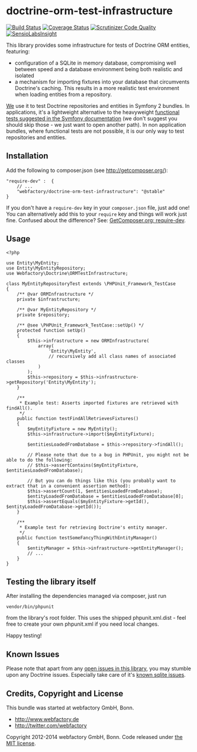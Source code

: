 doctrine-orm-test-infrastructure
================================

[![Build Status](https://travis-ci.org/webfactory/doctrine-orm-test-infrastructure.svg?branch=master)](https://travis-ci.org/webfactory/doctrine-orm-test-infrastructure)
[![Coverage Status](https://img.shields.io/coveralls/webfactory/doctrine-orm-test-infrastructure.svg)](https://coveralls.io/r/webfactory/doctrine-orm-test-infrastructure?branch=master)
[![Scrutinizer Code Quality](https://scrutinizer-ci.com/g/webfactory/doctrine-orm-test-infrastructure/badges/quality-score.png?b=master)](https://scrutinizer-ci.com/g/webfactory/doctrine-orm-test-infrastructure/?branch=master)
[![SensioLabsInsight](https://insight.sensiolabs.com/projects/ee876bf5-48d3-40ce-a488-3fafc5f776d7/mini.png)](https://insight.sensiolabs.com/projects/ee876bf5-48d3-40ce-a488-3fafc5f776d7)

This library provides some infrastructure for tests of Doctrine ORM entities, featuring:

- configuration of a SQLite in memory database, compromising well between speed and a database environment being both
  realistic and isolated 
- a mechanism for importing fixtures into your database that circumvents Doctrine's caching. This results in a more
  realistic test environment when loading entities from a repository.

[We](https://www.webfactory.de/) use it to test Doctrine repositories and entities in Symfony 2 bundles. In
applications, it's a lightweight alternative to the heavyweight [functional tests suggested in the Symfony documentation](http://symfony.com/doc/current/cookbook/testing/doctrine.html)
(we don't suggest you should skip those - we just want to open another path). In non application bundles, where
functional tests are not possible, it is our only way to test repositories and entities.


Installation
------------

Add the following to composer.json (see http://getcomposer.org/):

    "require-dev" :  {
        // ...
        "webfactory/doctrine-orm-test-infrastructure": "@stable"
    }

If you don't have a `require-dev` key in your `composer.json` file, just
add one! You can alternatively add this to your `require` key and things
will work just fine. Confused about the difference? See:
[GetComposer.org: require-dev](https://getcomposer.org/doc/04-schema.md#require-dev).


Usage
-----

    <?php
    
    use Entity\MyEntity;
    use Entity\MyEntityRepository;
    use Webfactory\Doctrine\ORMTestInfrastructure;
    
    class MyEntityRepositoryTest extends \PHPUnit_Framework_TestCase
    {
        /** @var ORMInfrastructure */
        private $infrastructure;
        
        /** @var MyEntityRepository */
        private $repository;
        
        /** @see \PHPUnit_Framework_TestCase::setUp() */
        protected function setUp()
        {
            $this->infrastructure = new ORMInfrastructure(
                array(
                    'Entity\MyEntity',
                    // recursively add all class names of associated classes
                )
            );
            $this->repository = $this->infrastructure->getRepository('Entity\MyEntity');
        }
        
        /**
         * Example test: Asserts imported fixtures are retrieved with findAll().
         */
        public function testFindAllRetrievesFixtures()
        {
            $myEntityFixture = new MyEntity();
            $this->infrastructure->import($myEntityFixture);
            
            $entitiesLoadedFromDatabase = $this->repository->findAll();

            // Please note that due to a bug in PHPUnit, you might not be able to do the following:
            // $this->assertContains($myEntityFixture, $entitiesLoadedFromDatabase);

            // But you can do things like this (you probably want to extract that in a convenient assertion method):
            $this->assertCount(1, $entitiesLoadedFromDatabase);
            $entityLoadedFromDatabase = $entitiesLoadedFromDatabase[0];
            $this->assertEquals($myEntityFixture->getId(), $entityLoadedFromDatabase->getId());
        }
        
        /**
         * Example test for retrieving Doctrine's entity manager.
         */
        public function testSomeFancyThingWithEntityManager()
        {
            $entityManager = $this->infrastructure->getEntityManager();
            // ...
        }
    }
    

Testing the library itself
--------------------------

After installing the dependencies managed via composer, just run

    vendor/bin/phpunit

from the library's root folder. This uses the shipped phpunit.xml.dist - feel free to create your own phpunit.xml if you
need local changes.

Happy testing!


Known Issues
------------

Please note that apart from any [open issues in this library](https://github.com/webfactory/doctrine-orm-test-infrastructure/issues), you
may stumble upon any Doctrine issues. Especially take care of it's [known sqlite issues](http://doctrine-dbal.readthedocs.org/en/latest/reference/known-vendor-issues.html#sqlite).


Credits, Copyright and License
------------------------------

This bundle was started at webfactory GmbH, Bonn.

- <http://www.webfactory.de>
- <http://twitter.com/webfactory>

Copyright 2012-2014 webfactory GmbH, Bonn. Code released under [the MIT license](LICENSE).
